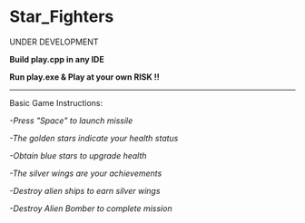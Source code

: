 # Star_Fighters

UNDER DEVELOPMENT 

**Build play.cpp in any IDE**

**Run play.exe & Play at your own RISK !!** 

<hr>

Basic Game Instructions: 


*-Press "Space" to launch missile*

*-The golden stars indicate your health status*

*-Obtain blue stars to upgrade health*

*-The silver wings are your achievements*

*-Destroy alien ships to earn silver wings*

*-Destroy Alien Bomber to complete mission*

